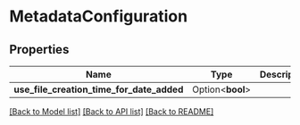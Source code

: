 # MetadataConfiguration

## Properties

Name | Type | Description | Notes
------------ | ------------- | ------------- | -------------
**use_file_creation_time_for_date_added** | Option<**bool**> |  | [optional]

[[Back to Model list]](../README.md#documentation-for-models) [[Back to API list]](../README.md#documentation-for-api-endpoints) [[Back to README]](../README.md)


